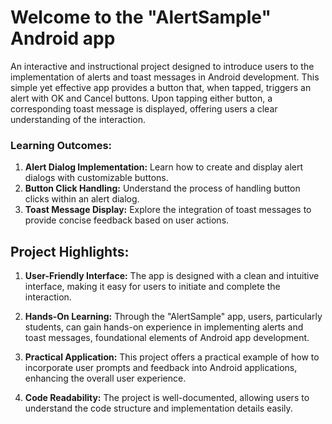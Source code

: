 # Welcome to the "AlertSample" Android app 
 An interactive and instructional project designed to introduce users to the implementation of alerts and toast messages in Android development. This simple yet effective app provides a button that, when tapped, triggers an alert with OK and Cancel buttons. Upon tapping either button, a corresponding toast message is displayed, offering users a clear understanding of the interaction.

### Learning Outcomes:

1. **Alert Dialog Implementation:** Learn how to create and display alert dialogs with customizable buttons.
2. **Button Click Handling:** Understand the process of handling button clicks within an alert dialog.
3. **Toast Message Display:** Explore the integration of toast messages to provide concise feedback based on user actions.

## Project Highlights:

1. **User-Friendly Interface:** The app is designed with a clean and intuitive interface, making it easy for users to initiate and complete the interaction.
  
2. **Hands-On Learning:** Through the "AlertSample" app, users, particularly students, can gain hands-on experience in implementing alerts and toast messages, foundational elements of Android app development.

3. **Practical Application:** This project offers a practical example of how to incorporate user prompts and feedback into Android applications, enhancing the overall user experience.

4. **Code Readability:** The project is well-documented, allowing users to understand the code structure and implementation details easily.

